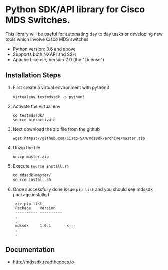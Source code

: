# Python SDK/API library for Cisco MDS Switches.

This library will be useful for automating day to day tasks or developing new tools which involve Cisco MDS switches

* Python version: 3.6 and above
* Supports both NXAPI and SSH 
* Apache License, Version 2.0 (the "License")


## Installation Steps
1) First create a virtual environment with python3

       virtualenv testmdssdk -p python3

2) Activate the virtual env

       cd testmdssdk/
       source bin/activate
       
3) Next download the zip file from the github 

       wget https://github.com/Cisco-SAN/mdssdk/archive/master.zip
       
4) Unzip the file

       unzip master.zip 
           
5) Execute `source install.sh` 
       
       cd mdssdk-master/
       source install.sh
       
6) Once successfully done issue `pip list` and you should see mdssdk package installed
        
        >>> pip list
        Package    Version   
        ---------- ----------
        .
        . 
        mdssdk     1.0.1       <---
        .
        .
        
        
## Documentation

* http://mdssdk.readthedocs.io
